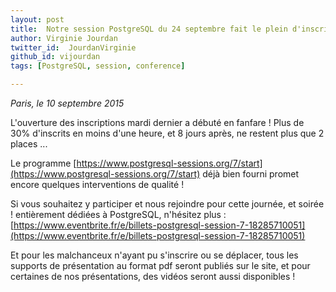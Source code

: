 ```yaml
---
layout: post
title:  Notre session PostgreSQL du 24 septembre fait le plein d'inscriptions !
author: Virginie Jourdan
twitter_id:  JourdanVirginie   
github_id: vijourdan
tags: [PostgreSQL, session, conference]

---
```

*Paris, le 10 septembre 2015*

L'ouverture des inscriptions mardi dernier a débuté en fanfare ! Plus de 30% d'inscrits en moins d'une heure, et 8 jours après, ne restent plus que 2 places ...


<!--MORE-->


Le programme [https://www.postgresql-sessions.org/7/start](https://www.postgresql-sessions.org/7/start) déjà bien fourni promet encore quelques interventions de qualité !

Si vous souhaitez y participer et nous rejoindre pour cette journée, et soirée ! entièrement dédiées à PostgreSQL, n'hésitez plus : [https://www.eventbrite.fr/e/billets-postgresql-session-7-18285710051](https://www.eventbrite.fr/e/billets-postgresql-session-7-18285710051)

Et pour les malchanceux n'ayant pu s'inscrire ou se déplacer, tous les supports de présentation au format pdf seront publiés sur le site, et pour certaines de nos présentations, des vidéos seront aussi disponibles !

